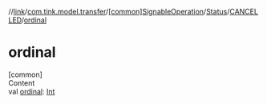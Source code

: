 //[link](../../../../index.md)/[com.tink.model.transfer](../../../index.md)/[[common]SignableOperation](../../index.md)/[Status](../index.md)/[CANCELLED](index.md)/[ordinal](ordinal.md)



# ordinal  
[common]  
Content  
val [ordinal](ordinal.md): [Int](https://kotlinlang.org/api/latest/jvm/stdlib/kotlin/-int/index.html)  



